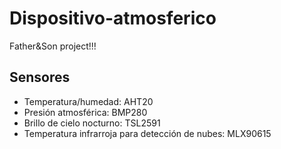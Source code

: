 # Dispositivo-atmosferico

Father&Son project!!!

## Sensores
- Temperatura/humedad: AHT20
- Presión atmosférica: BMP280
- Brillo de cielo nocturno: TSL2591
- Temperatura infrarroja para detección de nubes: MLX90615
